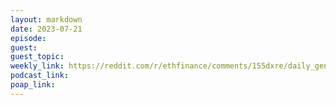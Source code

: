 ```yaml
---
layout: markdown
date: 2023-07-21
episode: 
guest: 
guest_topic: 
weekly_link: https://reddit.com/r/ethfinance/comments/155dxre/daily_general_discussion_july_21_2023/jsul20m
podcast_link: 
poap_link: 
---
```


